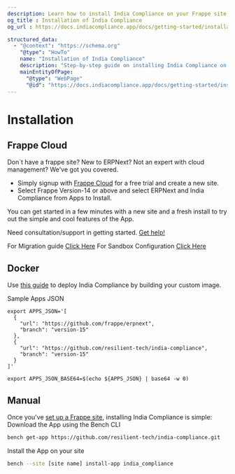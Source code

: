 ```yaml
---
description: Learn how to install India Compliance on your Frappe site, whether self-hosted or on Frappe Cloud.
og_title : Installation of India Compliance
og_url : https://docs.indiacompliance.app/docs/getting-started/installation

structured_data:
  - "@context": "https://schema.org"
    "@type": "HowTo"
    name: "Installation of India Compliance"
    description: "Step-by-step guide on installing India Compliance on your Frappe site."
    mainEntityOfPage:
      "@type": "WebPage"
      "@id": "https://docs.indiacompliance.app/docs/getting-started/installation"
---
```


# Installation

## Frappe Cloud

Don`t have a frappe site? New to ERPNext? Not an expert with cloud management? We've got you covered.

- Simply signup with [Frappe Cloud](https://frappecloud.com/dashboard/signup?referrer=99df7a8f) for a free trial and create a new site.
- Select Frappe Version-14 or above and select ERPNext and India Compliance from Apps to Install.

You can get started in a few minutes with a new site and a fresh install to try out the simple and cool features of the App.

Need consultation/support in getting started. [Get help!](mailto:hello@indiacompliance.app)

For Migration guide [Click Here](../developer-guide/migrating-from-v13.md)
For Sandbox Configuration [Click Here](../developer-guide/sandbox.md)

## Docker

Use [this guide](https://github.com/frappe/frappe_docker/blob/main/docs/custom-apps.md) to deploy India Compliance by building your custom image.

Sample Apps JSON

```shell
export APPS_JSON='[
  {
    "url": "https://github.com/frappe/erpnext",
    "branch": "version-15"
  },
  {
    "url": "https://github.com/resilient-tech/india-compliance",
    "branch": "version-15"
  }
]'

export APPS_JSON_BASE64=$(echo ${APPS_JSON} | base64 -w 0)
```

## Manual

Once you've [set up a Frappe site](https://frappeframework.com/docs/v14/user/en/installation/), installing India Compliance is simple:
Download the App using the Bench CLI

```sh
bench get-app https://github.com/resilient-tech/india-compliance.git
```

Install the App on your site

```sh
bench --site [site name] install-app india_compliance
```
